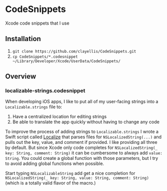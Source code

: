# CodeSnippets
Xcode code snippets that I use

## Installation

1. `git clone https://github.com/clayellis/CodeSnippets.git`
2. `cp CodeSnippets/*.codesnippet ~/Library/Developer/Xcode/UserData/CodeSnippets/`

## Overview

### localizable-strings.codesnippet
When developing iOS apps, I like to put all of my user-facing strings into a `Localizable.strings` file to:
1. Have a centralized location for editing strings
2. Be able to translate the app quickly without having to change any code

To improve the process of adding strings to `Localizable.strings` I wrote a Swift script called [Localize](link) that parses files for `NSLocalizedString(...)` and pulls out the key, value, and comment if provided. I like providing all three by default. But since Xcode only code completes for `NSLocalizedString(_ key: String, comment: String)` it can be cumbersome to always add `value: String`. You could create a global function with those parameters, but I try to avoid adding global functions when possible.

Start typing `NSLocalizableString` add get a nice completion for `NSLocalizedString(_ key: String, value: String, comment: String)` (which is a totally valid flavor of the macro.)
